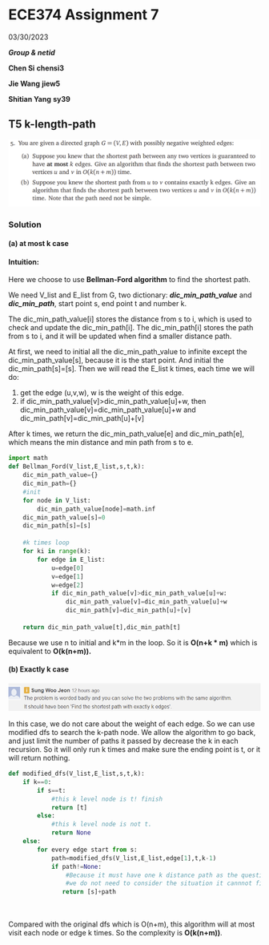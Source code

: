 # ECE374 Assignment 7

03/30/2023

***Group & netid***

**Chen Si**  	**chensi3**

**Jie Wang** 		**jiew5**

**Shitian Yang** 	**sy39**

## T5 k-length-path

![image-20230330212921555](./ECE374_Assignment_7_P5.assets/image-20230330212921555.png)
### Solution
#### (a) at most k case

#### Intuition:

Here we choose to use **Bellman-Ford algorithm** to find the shortest path.    

We need V_list and E_list from G, two dictionary: ***dic_min_path_value*** and ***dic_min_path***, start point s, end point t and number k.

The dic_min_path_value[i] stores the distance from s to i, which is used to check and update the dic_min_path[i]. The dic_min_path[i] stores the path from s to i, and it will be updated when find a smaller distance path.

At first, we need to initial all the dic_min_path_value to infinite except the dic_min_path_value[s], because it is the start point. And initial the dic_min_path[s]=[s]. Then we will read the E_list k times, each time we will do:

1. get the edge (u,v,w), w is the weight of this edge.
2. if dic_min_path_value[v]>dic_min_path_value[u]+w, then dic_min_path_value[v]=dic_min_path_value[u]+w and dic_min_path[v]=dic_min_path[u]+[v]

After k times, we return the dic_min_path_value[e] and dic_min_path[e], which means the min distance and min path from s to e.



```python
import math
def Bellman_Ford(V_list,E_list,s,t,k):
    dic_min_path_value={}
    dic_min_path={}
    #init
    for node in V_list:
        dic_min_path_value[node]=math.inf
    dic_min_path_value[s]=0
    dic_min_path[s]=[s]
    
    #k times loop
    for ki in range(k):
        for edge in E_list:
            u=edge[0]
            v=edge[1]
            w=edge[2]
            if dic_min_path_value[v]>dic_min_path_value[u]+w:
                dic_min_path_value[v]=dic_min_path_value[u]+w
                dic_min_path[v]=dic_min_path[u]+[v]
                    
    return dic_min_path_value[t],dic_min_path[t]
```

Because we use n to initial and k*m in the loop. So it is **O(n+k * m)** which is equivalent to **O(k(n+m)).**

#### (b) Exactly k case

![image-20230331102043593](./ECE374_Assignment_7_P5.assets/image-20230331102043593.png)

In this case, we do not care about the weight of each edge. So we can use modified dfs to search the k-path node. We allow the algorithm to go back, and just limit the number of paths it passed by decrease the k in each recursion. So it will only run k times and make sure the ending point is t, or it will return nothing.

```python
def modified_dfs(V_list,E_list,s,t,k):
    if k==0:
        if s==t:
            #this k level node is t! finish
            return [t]
        else:
            #this k level node is not t.
            return None
    else:
        for every edge start from s:
        	path=modified_dfs(V_list,E_list,edge[1],t,k-1)
            if path!=None:
                #Because it must have one k distance path as the question
                #we do not need to consider the situation it cannnot find a path
               return [s]+path

            
```

Compared with the original dfs which is O(n+m), this algorithm will at most visit each node or edge k times. So the complexity is **O(k(n+m))**.
